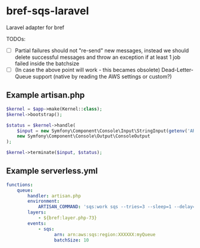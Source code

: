 # bref-sqs-laravel

Laravel adapter for bref

TODOs: 

* [ ] Partial failures should not "re-send" new messages, instead we should delete successful messages and throw an exception if at least 1 job failed inside the batchsize
* [ ] (In case the above point will work - this becames obsolete) Dead-Letter-Queue support (native by reading the AWS settings or custom?)

## Example artisan.php

```php
$kernel = $app->make(Kernel::class);
$kernel->bootstrap();

$status = $kernel->handle(
    $input = new Symfony\Component\Console\Input\StringInput(getenv('ARTISAN_COMMAND')),
    new Symfony\Component\Console\Output\ConsoleOutput
);

$kernel->terminate($input, $status);
```

## Example serverless.yml

```yaml
functions:
    queue:
        handler: artisan.php
        environment:
            ARTISAN_COMMAND: 'sqs:work sqs --tries=3 --sleep=1 --delay=1'
        layers:
            - ${bref:layer.php-73}
        events:
            - sqs:
                  arn: arn:aws:sqs:region:XXXXXX:myQueue
                  batchSize: 10
```
